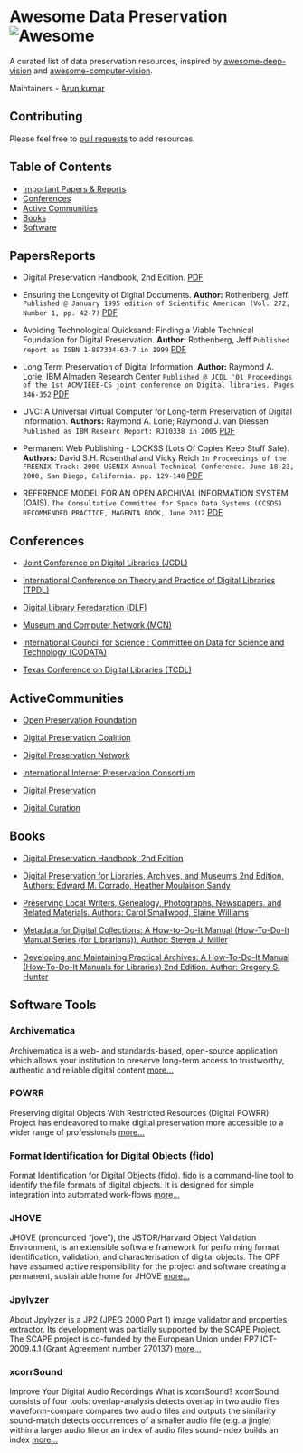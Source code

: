 # Awesome Data Preservation ![Awesome](https://cdn.rawgit.com/sindresorhus/awesome/d7305f38d29fed78fa85652e3a63e154dd8e8829/media/badge.svg)

A curated list of data preservation resources, inspired by [awesome-deep-vision](https://github.com/kjw0612/awesome-deep-vision) and [awesome-computer-vision](https://github.com/jbhuang0604/awesome-computer-vision).

Maintainers - [Arun kumar](https://github.com/arunk2)

## Contributing
Please feel free to [pull requests](https://github.com/arunk2/awesome-data-preservation/pulls) to add resources.


## Table of Contents
- [Important Papers & Reports](#papersreports)
- [Conferences](#conferences)
- [Active Communities](#activecommunities)
- [Books](#books)
- [Software](#software)


## PapersReports
- Digital Preservation Handbook, 2nd Edition. [PDF](http://handbook.dpconline.org/)

- Ensuring the Longevity of Digital Documents. **Author:** Rothenberg, Jeff. 
  `Published @ January 1995 edition of Scientific American (Vol. 272, Number 1, pp. 42-7)` [PDF](https://www.clir.org/pubs/archives/ensuring.pdf)

- Avoiding Technological Quicksand: Finding a Viable Technical Foundation for Digital Preservation. **Author:** Rothenberg, Jeff `Published report as ISBN 1-887334-63-7 in 1999` [PDF](https://www.clir.org/pubs/reports/rothenberg/pub77.pdf)

- Long Term Preservation of Digital Information. **Author:** Raymond A. Lorie, IBM Almaden Research Center 
  `Published @ JCDL '01 Proceedings of the 1st ACM/IEEE-CS joint conference on Digital libraries. Pages 346-352` [PDF](http://citeseerx.ist.psu.edu/viewdoc/download?doi=10.1.1.539.2669&rep=rep1&type=pdf)

- UVC: A Universal Virtual Computer for Long-term Preservation of Digital Information. **Authors:** Raymond A. Lorie; Raymond J. van Diessen
  `Published as IBM Researc Report: RJ10338 in 2005` [PDF](http://domino.research.ibm.com/library/cyberdig.nsf/papers/10229B6DE0D054C585256FA900681995/$File/rj10338.pdf)

- Permanent Web Publishing - LOCKSS (Lots Of Copies Keep Stuff Safe). **Authors:** David S.H. Rosenthal and Vicky Reich
  `In Proceedings of the FREENIX Track: 2000 USENIX Annual Technical Conference. June 18-23, 2000, San Diego, California. pp. 129-140` [PDF](https://lockss.org/locksswiki/files/Freenix2000.pdf)

- REFERENCE MODEL FOR AN OPEN ARCHIVAL INFORMATION SYSTEM (OAIS). 
  `The Consultative Committee for Space Data Systems (CCSDS) RECOMMENDED PRACTICE, MAGENTA BOOK, June 2012` [PDF](https://public.ccsds.org/pubs/650x0m2.pdf)


## Conferences
- [Joint Conference on Digital Libraries (JCDL)](http://jcdl.org/)

- [International Conference on Theory and Practice of Digital Libraries (TPDL)](http://www.tpdl.eu/)

- [Digital Library Feredaration (DLF)](https://www.diglib.org/)

- [Museum and Computer Network (MCN)](http://mcn.edu/)

- [International Council for Science : Committee on Data for Science and Technology (CODATA)](http://www.codata.org/)

- [Texas Conference on Digital Libraries (TCDL)](https://www.tdl.org/tcdl)


## ActiveCommunities
- [Open Preservation Foundation](http://openpreservation.org/)

- [Digital Preservation Coalition](http://www.dpconline.org/)

- [Digital Preservation Network](http://dpn.org/)

- [International Internet Preservation Consortium](http://netpreserve.org/)

- [Digital Preservation](http://digitalpreservation.gov/)

- [Digital Curation](http://www.dcc.ac.uk/)


## Books
- [Digital Preservation Handbook, 2nd Edition](http://handbook.dpconline.org/)

- [Digital Preservation for Libraries, Archives, and Museums 2nd Edition. Authors: Edward M. Corrado, Heather Moulaison Sandy](https://www.amazon.com/Digital-Preservation-Libraries-Archives-Museums/dp/1442278722/ref=sr_1_1?ie=UTF8&qid=1510125144&sr=8-1&keywords=digital+preservation+for+libraries%2C+archives%2C+and+museums&dpID=51IYn-fQR7L&preST=_SY291_BO1,204,203,200_QL40_&dpSrc=srch)

- [Preserving Local Writers, Genealogy, Photographs, Newspapers, and Related Materials. Authors: Carol Smallwood, Elaine Williams](https://www.amazon.com/Preserving-Genealogy-Photographs-Newspapers-Materials-ebook/dp/B007WUOFSO/ref=sr_1_12?ie=UTF8&qid=1510125144&sr=8-12&keywords=digital+preservation+for+libraries%2C+archives%2C+and+museums)

- [Metadata for Digital Collections: A How-to-Do-It Manual (How-To-Do-It Manual Series (for Librarians)). Author: Steven J. Miller](https://www.amazon.com/Metadata-Digital-Collections-How-Do/dp/1555707467/ref=pd_bxgy_14_img_2?_encoding=UTF8&psc=1&refRID=F46GJQFNKX2F95MSKV74)

- [Developing and Maintaining Practical Archives: A How-To-Do-It Manual (How-To-Do-It Manuals for Libraries) 2nd Edition. Author: Gregory S. Hunter](https://www.amazon.com/Developing-Maintaining-Practical-Archives-How/dp/1555704670/ref=pd_sim_14_4?_encoding=UTF8&psc=1&refRID=F46GJQFNKX2F95MSKV74)


## Software Tools

### Archivematica
Archivematica is a web- and standards-based, open-source application which allows your institution to preserve long-term access to trustworthy, authentic and reliable digital content [more...](https://www.archivematica.org/en/)

### POWRR
Preserving digital Objects With Restricted Resources (Digital POWRR) Project has endeavored to make digital preservation more accessible to a wider range of professionals [more...](http://digitalpowrr.niu.edu/)

### Format Identification for Digital Objects (fido)
Format Identification for Digital Objects (fido). fido is a command-line tool to identify the file formats of digital objects. It is designed for simple integration into automated work-flows [more...](http://openpreservation.org/technology/products/fido/)

### JHOVE
JHOVE (pronounced “jove”), the JSTOR/Harvard Object Validation Environment, is an extensible software framework for performing format identification, validation, and characterisation of digital objects. The OPF have assumed active responsibility for the project and software creating a permanent, sustainable home for JHOVE [more...](http://jhove.openpreservation.org/)

### Jpylyzer
About Jpylyzer is a JP2 (JPEG 2000 Part 1) image validator and properties extractor. Its development was partially supported by the SCAPE Project. The SCAPE project is co-funded by the European Union under FP7 ICT-2009.4.1 (Grant Agreement number 270137) [more...](http://openplanets.github.io/jpylyzer/)

### xcorrSound
Improve Your Digital Audio Recordings What is xcorrSound? xcorrSound consists of four tools: overlap-analysis detects overlap in two audio files waveform-compare compares two audio files and outputs the similarity sound-match detects occurrences of a smaller audio file (e.g. a jingle) within a larger audio file or an index of audio files sound-index builds an index [more...](http://openpreservation.org/technology/products/xcorrsound/)
